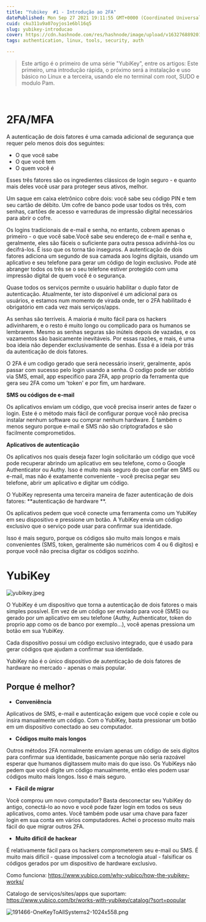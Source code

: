 ```yaml
---
title: "Yubikey  #1 - Introdução ao 2FA"
datePublished: Mon Sep 27 2021 19:11:55 GMT+0000 (Coordinated Universal Time)
cuid: cku311u9a07oyjos1e6bl16q5
slug: yubikey-introducao
cover: https://cdn.hashnode.com/res/hashnode/image/upload/v1632768892017/KwcDkeRRb.jpeg
tags: authentication, linux, tools, security, auth

---
```


> Este artigo é o primeiro de uma série "YubiKey", entre os artigos:
> Este primeiro, uma introdução rápida, o próximo será a instalação e uso básico no Linux e a terceira, usando ele no terminal com root, SUDO e modulo Pam.

<br>

# 2FA/MFA

A autenticação de dois fatores é uma camada adicional de segurança que requer pelo menos dois dos seguintes: 

- O que você sabe
- O que você tem
- O quem você é

Esses três fatores são os ingredientes clássicos de login seguro - e quanto mais deles você usar para proteger seus ativos, melhor.

Um saque em caixa eletrônico cobre dois: você sabe seu código PIN e tem seu cartão de débito. 
Um cofre de banco pode usar todos os três, com senhas, cartões de acesso e varreduras de impressão digital necessários para abrir o cofre.

Os logins tradicionais de e-mail e senha, no entanto, cobrem apenas o primeiro - o que você sabe.Você sabe seu endereço de e-mail e senha e, geralmente, eles são fáceis o suficiente para outra pessoa adivinhá-los ou decifrá-los. É isso que os torna tão inseguros. A autenticação de dois fatores adiciona um segundo de sua camada aos logins digitais, usando um aplicativo e seu telefone para gerar um código de login exclusivo. Pode até abranger todos os três se o seu telefone estiver protegido com uma impressão digital de quem você é o segurança.

Quase todos os serviços permite o usuário habilitar o duplo fator de autenticação.
Atualmente, ter isto disponível é um adicional para os usuários, e estamos num momento de virada onde, ter o 2FA habilitado é obrigatório em cada vez mais serviços/apps.

As senhas são terríveis. A maioria é muito fácil para os hackers adivinharem, e o resto é muito longo ou complicado para os humanos se lembrarem. Mesmo as senhas seguras são inúteis depois de vazadas, e os vazamentos são basicamente inevitáveis. Por essas razões, e mais, é uma boa ideia não depender exclusivamente de senhas. Essa é a ideia por trás da autenticação de dois fatores.

O 2FA é um codigo gerado que será necessário inserir, geralmente, após passar com sucesso pelo login usando a senha.
O codigo pode ser obtido via SMS, email, app especifico para 2FA, app proprio da ferramenta que gera seu 2FA como um 'token'  e por fim, um hardware.


**SMS ou códigos de e-mail** 

Os aplicativos enviam um código, que você precisa inserir antes de fazer o login. Este é o método mais fácil de configurar porque você não precisa instalar nenhum software ou comprar nenhum hardware. É também o menos seguro porque e-mail e SMS não são criptografados e são facilmente comprometidos.

**Aplicativos de autenticação**

Os aplicativos nos quais deseja fazer login solicitarão um código que você pode recuperar abrindo um aplicativo em seu telefone, como o Google Authenticator ou Authy. Isso é muito mais seguro do que confiar em SMS ou e-mail, mas não é exatamente conveniente - você precisa pegar seu telefone, abrir um aplicativo e digitar um código.

O YubiKey representa uma terceira maneira de fazer autenticação de dois fatores: **autenticação de hardware **. 

Os aplicativos pedem que você conecte uma ferramenta como um YubiKey em seu dispositivo e pressione um botão. A YubiKey envia um código exclusivo que o serviço pode usar para confirmar sua identidade. 

Isso é mais seguro, porque os códigos são muito mais longos e mais convenientes (SMS, token, geralmente são numéricos com 4 ou 6 digitos) e porque você não precisa digitar os códigos sozinho.

# YubiKey


![yubikey.jpeg](https://cdn.hashnode.com/res/hashnode/image/upload/v1632768762237/vFYnHEgno.jpeg)

O YubiKey é um dispositivo que torna a autenticação de dois fatores o mais simples possível. 
Em vez de um código ser enviado para você (SMS) ou gerado por um aplicativo em seu telefone (Authy, Authenticator, token do proprio app como os de banco por exemplo...), você apenas pressiona um botão em sua YubiKey.

Cada dispositivo possui um código exclusivo integrado, que é usado para gerar códigos que ajudam a confirmar sua identidade. 

YubiKey não é o único dispositivo de autenticação de dois fatores de hardware no mercado - apenas o mais popular.




## Porque é melhor?


- **Conveniência**

Aplicativos de SMS, e-mail e autenticação exigem que você copie e cole ou insira manualmente um código. Com o YubiKey, basta pressionar um botão em um dispositivo conectado ao seu computador.

- **Códigos muito mais longos**

Outros métodos 2FA normalmente enviam apenas um código de seis dígitos para confirmar sua identidade, basicamente porque não seria razoável esperar que humanos digitassem muito mais do que isso. Os YubiKeys não pedem que você digite um código manualmente, então eles podem usar códigos muito mais longos. Isso é mais seguro.

- **Fácil de migrar**

Você comprou um novo computador? Basta desconectar seu YubiKey do antigo, conectá-lo ao novo e você pode fazer login em todos os seus aplicativos, como antes. Você também pode usar uma chave para fazer login em sua conta em vários computadores. Achei o processo muito mais fácil do que migrar outros 2FA.

- **Muito difícil de hackear**

É relativamente fácil para os hackers comprometerem seu e-mail ou SMS. É muito mais difícil - quase impossível com a tecnologia atual - falsificar os códigos gerados por um dispositivo de hardware exclusivo.




Como funciona:
https://www.yubico.com/why-yubico/how-the-yubikey-works/

Catalogo de serviços/sites/apps que suportam:
https://www.yubico.com/br/works-with-yubikey/catalog/?sort=popular


![191466-OneKeyToAllSystems2-1024x558.png](https://cdn.hashnode.com/res/hashnode/image/upload/v1632768716728/sjzsfLtgA.png)